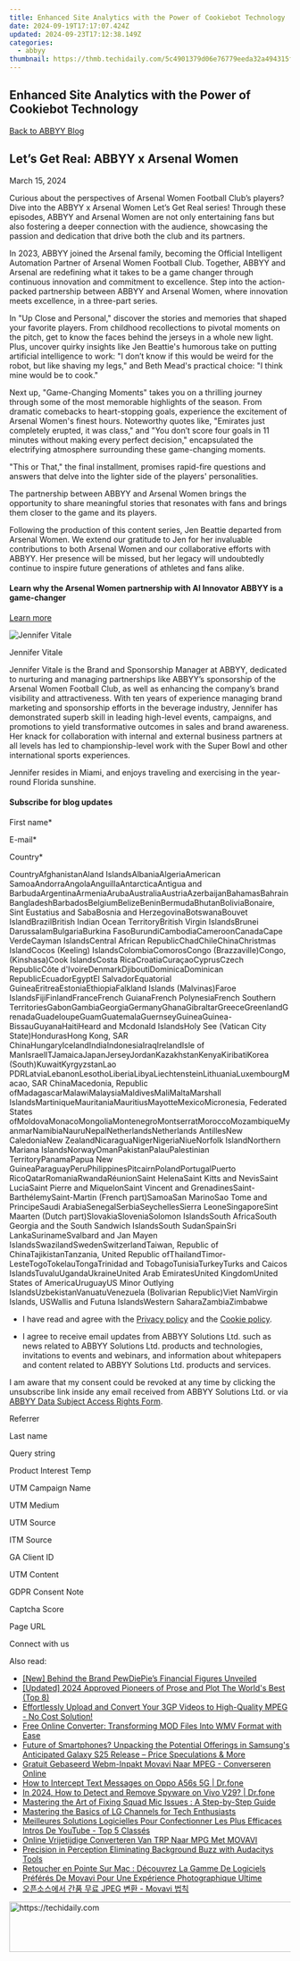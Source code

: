```yaml
---
title: Enhanced Site Analytics with the Power of Cookiebot Technology
date: 2024-09-19T17:17:07.424Z
updated: 2024-09-23T17:12:38.149Z
categories:
  - abbyy
thumbnail: https://thmb.techidaily.com/5c4901379d06e76779eeda32a494315f2bc02d2e9ce3c41076b40598a264c895.jpg
---
```


## Enhanced Site Analytics with the Power of Cookiebot Technology

[Back to ABBYY Blog](https://tools.techidaily.com/abbyy/products/)

## Let’s Get Real: ABBYY x Arsenal Women

March 15, 2024

Curious about the perspectives of Arsenal Women Football Club’s players? Dive into the ABBYY x Arsenal Women Let’s Get Real series! Through these episodes, ABBYY and Arsenal Women are not only entertaining fans but also fostering a deeper connection with the audience, showcasing the passion and dedication that drive both the club and its partners. 

In 2023, ABBYY joined the Arsenal family, becoming the Official Intelligent Automation Partner of Arsenal Women Football Club. Together, ABBYY and Arsenal are redefining what it takes to be a game changer through continuous innovation and commitment to excellence. Step into the action-packed partnership between ABBYY and Arsenal Women, where innovation meets excellence, in a three-part series. 

In "Up Close and Personal," discover the stories and memories that shaped your favorite players. From childhood recollections to pivotal moments on the pitch, get to know the faces behind the jerseys in a whole new light. Plus, uncover quirky insights like Jen Beattie's humorous take on putting artificial intelligence to work: "I don’t know if this would be weird for the robot, but like shaving my legs," and Beth Mead's practical choice: "I think mine would be to cook."

Next up, "Game-Changing Moments" takes you on a thrilling journey through some of the most memorable highlights of the season. From dramatic comebacks to heart-stopping goals, experience the excitement of Arsenal Women's finest hours. Noteworthy quotes like, "Emirates just completely erupted, it was class," and "You don’t score four goals in 11 minutes without making every perfect decision," encapsulated the electrifying atmosphere surrounding these game-changing moments.

"This or That," the final installment, promises rapid-fire questions and answers that delve into the lighter side of the players' personalities.

The partnership between ABBYY and Arsenal Women brings the opportunity to share meaningful stories that resonates with fans and brings them closer to the game and its players. 

Following the production of this content series, Jen Beattie departed from Arsenal Women. We extend our gratitude to Jen for her invaluable contributions to both Arsenal Women and our collaborative efforts with ABBYY. Her presence will be missed, but her legacy will undoubtedly continue to inspire future generations of athletes and fans alike. 

#### Learn why the Arsenal Women partnership with AI Innovator ABBYY is a game-changer

[Learn more](https://tools.techidaily.com/abbyy/products/)

![Jennifer Vitale](https://www.abbyy.com/-/jssmedia/project/Abbyy/Abbyy/Insights/Blog/Autors-Headshots/Jen-Vitale-ABBYY.png)

Jennifer Vitale

Jennifer Vitale is the Brand and Sponsorship Manager at ABBYY, dedicated to nurturing and managing partnerships like ABBYY’s sponsorship of the Arsenal Women Football Club, as well as enhancing the company’s brand visibility and attractiveness. With ten years of experience managing brand marketing and sponsorship efforts in the beverage industry, Jennifer has demonstrated superb skill in leading high-level events, campaigns, and promotions to yield transformative outcomes in sales and brand awareness. Her knack for collaboration with internal and external business partners at all levels has led to championship-level work with the Super Bowl and other international sports experiences.

Jennifer resides in Miami, and enjoys traveling and exercising in the year-round Florida sunshine.

#### Subscribe for blog updates

First name\*

E-mail\*

Сountry\*

СountryAfghanistanAland IslandsAlbaniaAlgeriaAmerican SamoaAndorraAngolaAnguillaAntarcticaAntigua and BarbudaArgentinaArmeniaArubaAustraliaAustriaAzerbaijanBahamasBahrainBangladeshBarbadosBelgiumBelizeBeninBermudaBhutanBoliviaBonaire, Sint Eustatius and SabaBosnia and HerzegovinaBotswanaBouvet IslandBrazilBritish Indian Ocean TerritoryBritish Virgin IslandsBrunei DarussalamBulgariaBurkina FasoBurundiCambodiaCameroonCanadaCape VerdeCayman IslandsCentral African RepublicChadChileChinaChristmas IslandCocos (Keeling) IslandsColombiaComorosCongo (Brazzaville)Congo, (Kinshasa)Cook IslandsCosta RicaCroatiaCuraçaoCyprusCzech RepublicCôte d'IvoireDenmarkDjiboutiDominicaDominican RepublicEcuadorEgyptEl SalvadorEquatorial GuineaEritreaEstoniaEthiopiaFalkland Islands (Malvinas)Faroe IslandsFijiFinlandFranceFrench GuianaFrench PolynesiaFrench Southern TerritoriesGabonGambiaGeorgiaGermanyGhanaGibraltarGreeceGreenlandGrenadaGuadeloupeGuamGuatemalaGuernseyGuineaGuinea-BissauGuyanaHaitiHeard and Mcdonald IslandsHoly See (Vatican City State)HondurasHong Kong, SAR ChinaHungaryIcelandIndiaIndonesiaIraqIrelandIsle of ManIsraelITJamaicaJapanJerseyJordanKazakhstanKenyaKiribatiKorea (South)KuwaitKyrgyzstanLao PDRLatviaLebanonLesothoLiberiaLibyaLiechtensteinLithuaniaLuxembourgMacao, SAR ChinaMacedonia, Republic ofMadagascarMalawiMalaysiaMaldivesMaliMaltaMarshall IslandsMartiniqueMauritaniaMauritiusMayotteMexicoMicronesia, Federated States ofMoldovaMonacoMongoliaMontenegroMontserratMoroccoMozambiqueMyanmarNamibiaNauruNepalNetherlandsNetherlands AntillesNew CaledoniaNew ZealandNicaraguaNigerNigeriaNiueNorfolk IslandNorthern Mariana IslandsNorwayOmanPakistanPalauPalestinian TerritoryPanamaPapua New GuineaParaguayPeruPhilippinesPitcairnPolandPortugalPuerto RicoQatarRomaniaRwandaRéunionSaint HelenaSaint Kitts and NevisSaint LuciaSaint Pierre and MiquelonSaint Vincent and GrenadinesSaint-BarthélemySaint-Martin (French part)SamoaSan MarinoSao Tome and PrincipeSaudi ArabiaSenegalSerbiaSeychellesSierra LeoneSingaporeSint Maarten (Dutch part)SlovakiaSloveniaSolomon IslandsSouth AfricaSouth Georgia and the South Sandwich IslandsSouth SudanSpainSri LankaSurinameSvalbard and Jan Mayen IslandsSwazilandSwedenSwitzerlandTaiwan, Republic of ChinaTajikistanTanzania, United Republic ofThailandTimor-LesteTogoTokelauTongaTrinidad and TobagoTunisiaTurkeyTurks and Caicos IslandsTuvaluUgandaUkraineUnited Arab EmiratesUnited KingdomUnited States of AmericaUruguayUS Minor Outlying IslandsUzbekistanVanuatuVenezuela (Bolivarian Republic)Viet NamVirgin Islands, USWallis and Futuna IslandsWestern SaharaZambiaZimbabwe

* I have read and agree with the [Privacy policy](https://tools.techidaily.com/abbyy/products/) and the [Cookie policy](https://tools.techidaily.com/abbyy/products/).

* I agree to receive email updates from ABBYY Solutions Ltd. such as news related to ABBYY Solutions Ltd. products and technologies, invitations to events and webinars, and information about whitepapers and content related to ABBYY Solutions Ltd. products and services.  
    
I am aware that my consent could be revoked at any time by clicking the unsubscribe link inside any email received from ABBYY Solutions Ltd. or via [ABBYY Data Subject Access Rights Form](https://tools.techidaily.com/abbyy/products/).

Referrer

Last name

Query string

Product Interest Temp

UTM Campaign Name

UTM Medium

UTM Source

ITM Source

GA Client ID

UTM Content

GDPR Consent Note

Captcha Score

Page URL

Connect with us

<ins class="adsbygoogle"
     style="display:block"
     data-ad-format="autorelaxed"
     data-ad-client="ca-pub-7571918770474297"
     data-ad-slot="1223367746"></ins>

<ins class="adsbygoogle"
     style="display:block"
     data-ad-client="ca-pub-7571918770474297"
     data-ad-slot="8358498916"
     data-ad-format="auto"
     data-full-width-responsive="true"></ins>

<span class="atpl-alsoreadstyle">Also read:</span>
<div><ul>
<li><a href="https://fox-glue.techidaily.com/new-behind-the-brand-pewdiepies-financial-figures-unveiled/"><u>[New] Behind the Brand PewDiePie’s Financial Figures Unveiled</u></a></li>
<li><a href="https://fox-helps.techidaily.com/updated-2024-approved-pioneers-of-prose-and-plot-the-worlds-best-top-8/"><u>[Updated] 2024 Approved Pioneers of Prose and Plot The World's Best (Top 8)</u></a></li>
<li><a href="https://solve-marvelous.techidaily.com/effortlessly-upload-and-convert-your-3gp-videos-to-high-quality-mpeg-no-cost-solution/"><u>Effortlessly Upload and Convert Your 3GP Videos to High-Quality MPEG - No Cost Solution!</u></a></li>
<li><a href="https://solve-marvelous.techidaily.com/free-online-converter-transforming-mod-files-into-wmv-format-with-ease/"><u>Free Online Converter: Transforming MOD Files Into WMV Format with Ease</u></a></li>
<li><a href="https://techno-recovery.techidaily.com/future-of-smartphones-unpacking-the-potential-offerings-in-samsungs-anticipated-galaxy-s25-release-price-speculations-and-more/"><u>Future of Smartphones? Unpacking the Potential Offerings in Samsung's Anticipated Galaxy S25 Release – Price Speculations & More</u></a></li>
<li><a href="https://solve-marvelous.techidaily.com/gratuit-gebaseerd-webm-inpakt-movavi-naar-mpeg-converseren-online/"><u>Gratuit Gebaseerd Webm-Inpakt Movavi Naar MPEG - Converseren Online</u></a></li>
<li><a href="https://android-location-track.techidaily.com/how-to-intercept-text-messages-on-oppo-a56s-5g-drfone-by-drfone-virtual-android/"><u>How to Intercept Text Messages on Oppo A56s 5G | Dr.fone</u></a></li>
<li><a href="https://android-location-track.techidaily.com/in-2024-how-to-detect-and-remove-spyware-on-vivo-v29-drfone-by-drfone-virtual-android/"><u>In 2024, How to Detect and Remove Spyware on Vivo V29? | Dr.fone</u></a></li>
<li><a href="https://sound-issues.techidaily.com/mastering-the-art-of-fixing-squad-mic-issues-a-step-by-step-guide/"><u>Mastering the Art of Fixing Squad Mic Issues : A Step-by-Step Guide</u></a></li>
<li><a href="https://tech-renaissance.techidaily.com/mastering-the-basics-of-lg-channels-for-tech-enthusiasts/"><u>Mastering the Basics of LG Channels for Tech Enthusiasts</u></a></li>
<li><a href="https://solve-marvelous.techidaily.com/meilleures-solutions-logicielles-pour-confectionner-les-plus-efficaces-intros-de-youtube-top-5-classes/"><u>Meilleures Solutions Logicielles Pour Confectionner Les Plus Efficaces Intros De YouTube - Top 5 Classés</u></a></li>
<li><a href="https://solve-marvelous.techidaily.com/online-vrijetijdige-converteren-van-trp-naar-mpg-met-movavi/"><u>Online Vrijetijdige Converteren Van TRP Naar MPG Met MOVAVI</u></a></li>
<li><a href="https://audio-editing.techidaily.com/precision-in-perception-eliminating-background-buzz-with-audacitys-tools/"><u>Precision in Perception Eliminating Background Buzz with Audacitys Tools</u></a></li>
<li><a href="https://solve-marvelous.techidaily.com/retoucher-en-pointe-sur-mac-decouvrez-la-gamme-de-logiciels-preferes-de-movavi-pour-une-experience-photographique-ultime/"><u>Retoucher en Pointe Sur Mac : Découvrez La Gamme De Logiciels Préférés De Movavi Pour Une Expérience Photographique Ultime</u></a></li>
<li><a href="https://solve-marvelous.techidaily.com/1726224306504-jpeg-movavi/"><u>오픈소스에서 간품 무료 JPEG 변환 - Movavi 법칙</u></a></li>
</ul></div>

<!-- affiliate ads begin -->
<a href="https://appsumo.8odi.net/c/5597632/2068440/7443" target="_top" id="2068440">
  <img src="//a.impactradius-go.com/display-ad/7443-2068440" border="0" alt="https://techidaily.com" width="728" height="90"/>
</a>
<img height="0" width="0" src="https://appsumo.8odi.net/i/5597632/2068440/7443" style="position:absolute;visibility:hidden;" border="0" />
<!-- affiliate ads end -->

